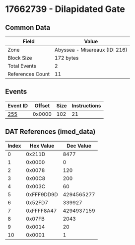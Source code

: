 # 17662739 - Dilapidated Gate

## Common Data

| Field            | Value                         |
|------------------|-------------------------------|
| Zone             | Abyssea - Misareaux (ID: 216) |
| Block Size       | 172 bytes                     |
| Total Events     | 2                             |
| References Count | 11                            |

## Events

| Event ID        | Offset   |   Size |   Instructions |
|-----------------|----------|--------|----------------|
| [255](./255.md) | 0x0000   |    102 |             21 |

## DAT References (imed_data)

|   Index | Hex Value   |   Dec Value |
|---------|-------------|-------------|
|       0 | 0x211D      |        8477 |
|       1 | 0x0000      |           0 |
|       2 | 0x0078      |         120 |
|       3 | 0x00C8      |         200 |
|       4 | 0x003C      |          60 |
|       5 | 0xFFF9DD9D  |  4294565277 |
|       6 | 0x52FD7     |      339927 |
|       7 | 0xFFFF8A47  |  4294937159 |
|       8 | 0x07FB      |        2043 |
|       9 | 0x0014      |          20 |
|      10 | 0x0001      |           1 |
